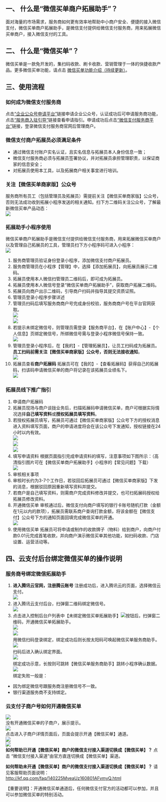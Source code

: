 ## 一、 什么是“微信买单商户拓展助手”？
面对海量的市场需求，服务商如何更有效率地帮助中小商户安全、便捷的接入微信支付，微信买单商户拓展助手，是微信支付提供给微信支付服务商，用来拓展微信买单商户，接入微信支付的工具。
 
## 二、 什么是“微信买单”？
微信买单是一款免开发的，集扫码收款、刷卡收款、营销管理于一体的快捷收款产品。更多微信买单功能，请点击 [微信买单功能介绍（持续更新）](https://cloud.tencent.com/document/product/569/16938)。
 
## 三、使用流程
### 如何成为微信支付服务商
点击[“企业公众号申请平台”](http://kf.qq.com/faq/120911VrYVrA151013MfYvYV.html)链接申请企业公众号，认证成功后可申请服务商功能，点击[“服务商入驻引导”](http://kf.qq.com/faq/161220iqeAfA1612202yeURB.html)链接查看申请指引。申请成功后点击[“微信支付服务商平台”](https://pay.weixin.qq.com/partner/public/home)链接，登录微信支付服务商官网后管理商户。
 
### 微信支付商户拓展员必须满足条件
- 通过微信支付账户实名认证，且实名信息与拓展员本人身份信息一致；
- 微信支付服务商必须与拓展员签署协议，并对拓展员承担管理职责，以保证商家的信息安全；
- 对拓展员使用本工具，以及拓展商户相关事宜进行培训。
 
### 关注【微信买单商家版】公众号
服务商所有员工（包括管理员及拓展员）需提前关注【微信买单商家版】公众号，否则无法成功收到拓展小程序发送的相关通知。扫下方二维码关注公众号，了解最新微信买单产品动态：    
![](https://main.qcloudimg.com/raw/0a39f5a5ce21b75947670a2067eddd7b.png)      
 
### 拓展助手小程序使用
微信买单商户拓展助手是微信支付提供给微信支付服务商，用来拓展微信买单商户以及管理自己拓展员的工具，管理员扫下方小程序码可进入小程序：        
![](https://main.qcloudimg.com/raw/65be975eb33bf96a01439c78674696ab.png)       
1. 服务商管理员验证身份登录小程序，添加微信支付商户拓展员。
  1. 服务商管理员在小程序【管理】中，选择【添加拓展员】，向拓展员展示二维码。
  2. 拓展员使用本人微信扫管理员二维码后，即可成为拓展员。
2. 拓展员使用本人微信号登录“微信买单商户拓展助手”，获取商户拓展二维码。
3. 拓展员向商户出示二维码，引导商户扫码并指导其提交资质证照。 
4. 管理员登录小程序步骤详述
 1. 管理员扫码后填写服务商商户号完成身份校验，服务商商户号在平台官网获取。    
![](https://main.qcloudimg.com/raw/9a37152ba88a7c9651d03f75b173e03d.png)    
![](https://main.qcloudimg.com/raw/9b986f6f10d4398e7ea0009caeb83f87.png)    
 2. 若提示未绑定微信号，则管理员需登录【服务商平台】，在【账户中心】-【个人信息】页绑定微信号，所绑微信号需与登录小程序微信号保持一致。    
![](https://main.qcloudimg.com/raw/2329aab4650b2785424d6c4ca7a31c2f.png)      
 3. 管理员登录小程序后，在【我的】-【管理拓展员】，让员工扫码成为拓展员。**员工扫码前需关注【微信买单商家版】公众号，否则无法接收通知**。    
![](https://main.qcloudimg.com/raw/36e57f0c7207b8dce82a4154b0bb70fa.png)      
 4. 拓展员查看**商户拓展码**
拓展员可在【我的】-【查看拓展码】获得自己的拓展码，扫该码申请微信买单的商户将记录在该拓展员业绩名下。    
![](https://main.qcloudimg.com/raw/2c7f6a4803a79fcc10988ede8eca5c36.png)      
 
### 拓展员线下推广指引
1. 申请商户拓展码
 1. 拓展员现场与商户谈拢业务后，扫描拓展码申请微信买单，商户可根据实际情况选择**自己填写资料**或**授权拓展员填写资料**。
 2. 若授权拓展员填写，拓展员可通过【微信买单商家版】公众号下方的授权消息进入资料填写页面，商户的申请进度将会在该公众号下发通知，授权链接在24小时以内有效。    
![](https://main.qcloudimg.com/raw/41a18835fd16a6906e85e297c7b5fd43.png)   
![](https://main.qcloudimg.com/raw/99c6acd4c4e428a40365a4688e08807d.png)   
![](https://main.qcloudimg.com/raw/32f5fee80cff63d8ed2788b8e1bf87ee.png)   
2. 填写申请资料
根据页面指引完成申请资料的填写，注意事项如下图所示：（高清指引图片可在【微信买单商户拓展助手】小程序的【常见问题】下载）     
![](https://main.qcloudimg.com/raw/f1768714e8def0118081059cec38b31d.png)     
3. 审核相关事项
 1. 审核时长约为3-7个工作日，若驳回后拓展员可通过【微信买单商家版】下发的消息，根据驳回原因重新填写资料并提交。
 2. 若商户是自己填写资料，则需商户完成资料修改并提交，也可扫拓展码授权给拓展员修改资料。
4. 开通微信买单
审核通过后，微信支付向商户填写的银行卡账号随机打款（金额在1元以内的款项），拓展员需联系商户查询打款金额，将该金额在【微信支付】公众号下方的通知页面回填完成微信买单的开通。    
![](https://main.qcloudimg.com/raw/22e3b8c74c13434938b9987abd6937b9.png)     
5. 使用微信买单
拓展员可将申请或制作的收款牌子（物料）给到商户，向商户付款0.01元完成首笔收款，并向商户演示微信买单其他功能，如扫码收款、门店设置、运营活动等。

## 四、云支付后台绑定微信买单的操作说明
### 服务商号绑定微信拓展助手
1. **进入腾讯云官网，注册腾云账号**
注册成功后，进入腾讯云的页面，选择微信云支付。    
![](https://main.qcloudimg.com/raw/a02ce6b7a253004d1e6ce34b313bbfc8.png)     
2. 进入腾讯云支付后台，扫弹窗二维码绑定微信号。     
![](https://main.qcloudimg.com/raw/cce521a9faa22174169d7b9befa3dd9f.png)     
3. 点击进入控制后台户列表中【未绑定微信买单拓展助手】![](https://main.qcloudimg.com/raw/5ea2c695067b0b02861037e9261d2d7d.png)按钮后，扫弹窗二维码，开通微信买单拓展助手。     
![](https://main.qcloudimg.com/raw/fad2a75b40e2149ebdaa49a201adb14a.png)    
![](https://main.qcloudimg.com/raw/1564b86b918f44568355b12472a40bed.png)    
用微信扫码登录绑定，绑定成功后则长按太阳码可唤起微信买单服务商助手。      
![](https://main.qcloudimg.com/raw/0ee43ad55525678eda96ca2cd0660679.png)    
扫码后进入确认绑定界面。    
![](https://main.qcloudimg.com/raw/efd7631287c535bbc210746e6b5bf9f5.png)    
绑定成功示意，长按则可跳转【微信买单服务商助手】跳转小程序确认数据。    
![](https://main.qcloudimg.com/raw/b5b7e71165ef719a62be9e0263a95fa1.png)     
绑定失败一般是：
 - 因为绑定微信号跟服务商注册微信号不一致。
 - 银行渠道服务商不支持绑定。

### 云支付子商户号如何开通微信买单    
![](https://main.qcloudimg.com/raw/986115d462afafb062d64a04d90300ac.png)     
没有开通微信买单的子商户，展示提示。    
![](https://main.qcloudimg.com/raw/c3b9df2dddc814e273e00574b8d39d7f.png)    
点击进入子商户详情页面后，页面会提示开通【微信买单】通道。    
![](https://main.qcloudimg.com/raw/7e8c3e374f295f25dd97823b423fc65f.png)    
![](https://main.qcloudimg.com/raw/e0f9eb7986fa08b4efb23b56db710686.png)    
**如何帮助已开通【微信买单】商户的微信支付接入渠道切换成【微信买单】？**
点击 “微信支付接入渠道”由官方直连切换成【微信买单】渠道。

**如何帮助未开通【微信买单】商户的微信支付接入渠道切换成【微信买单】？**
请见客服帮助页面说明：http://kf.qq.com/faq/140225MveaUz160801AFvmyQ.html

【重要说明】：开通微信买单通道后，任何微信支付官方的活动都可以参加，并且可以参加微信买单的特别活动。
